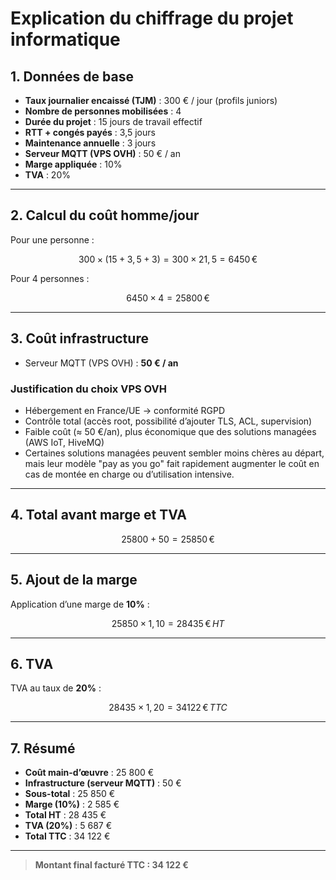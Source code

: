 # Explication du chiffrage du projet informatique

## 1. Données de base
- **Taux journalier encaissé (TJM)** : 300 € / jour (profils juniors)
- **Nombre de personnes mobilisées** : 4
- **Durée du projet** : 15 jours de travail effectif
- **RTT + congés payés** : 3,5 jours
- **Maintenance annuelle** : 3 jours
- **Serveur MQTT (VPS OVH)** : 50 € / an
- **Marge appliquée** : 10%
- **TVA** : 20%

---

## 2. Calcul du coût homme/jour
Pour une personne :

```math
300 \times (15 + 3,5 + 3) = 300 \times 21,5 = 6 450 \, €
```

Pour 4 personnes :

```math
6 450 \times 4 = 25 800 \, €
```

---

## 3. Coût infrastructure
- Serveur MQTT (VPS OVH) : **50 € / an**

### Justification du choix VPS OVH
- Hébergement en France/UE → conformité RGPD
- Contrôle total (accès root, possibilité d’ajouter TLS, ACL, supervision)
- Faible coût (≈ 50 €/an), plus économique que des solutions managées (AWS IoT, HiveMQ)
- Certaines solutions managées peuvent sembler moins chères au départ, mais leur modèle "pay as you go" fait rapidement augmenter le coût en cas de montée en charge ou d’utilisation intensive.

---

## 4. Total avant marge et TVA
```math
25 800 + 50 = 25 850 \, €
```

---

## 5. Ajout de la marge
Application d’une marge de **10%** :

```math
25 850 \times 1,10 = 28 435 \, € \, HT
```

---

## 6. TVA
TVA au taux de **20%** :

```math
28 435 \times 1,20 = 34 122 \, € \, TTC
```

---

## 7. Résumé
- **Coût main-d’œuvre** : 25 800 €
- **Infrastructure (serveur MQTT)** : 50 €
- **Sous-total** : 25 850 €
- **Marge (10%)** : 2 585 €
- **Total HT** : 28 435 €
- **TVA (20%)** : 5 687 €
- **Total TTC** : 34 122 €

---

> **Montant final facturé TTC : 34 122 €**
